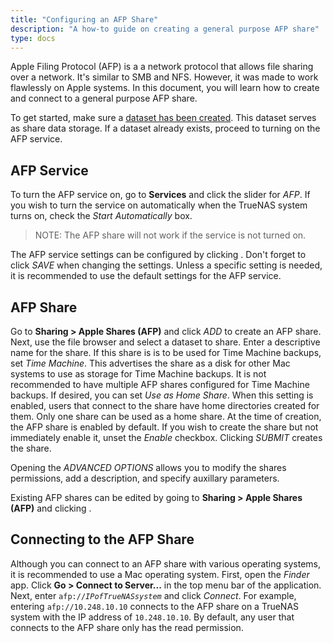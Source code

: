 ```yaml
---
title: "Configuring an AFP Share"
description: "A how-to guide on creating a general purpose AFP share"
type: docs
---
```


Apple Filing Protocol (AFP) is a a network protocol that allows file sharing
over a network. It's similar to SMB and NFS. However, it was made to work
flawlessly on Apple systems. In this document, you will learn how to create and
connect to a general purpose AFP share.

To get started, make sure a
<a href="/docs/initial-setup/storage/datasets">dataset has been created</a>.
This dataset serves as share data storage.
If a dataset already exists, proceed to turning on the AFP service.

## AFP Service

To turn the AFP service on, go to **Services** and click the slider for
*AFP*. If you wish to turn the service on automatically when the TrueNAS
system turns on, check the *Start Automatically* box.

> NOTE: The AFP share will not work if the service is not turned on.

The AFP service settings can be configured by clicking
<i class="fas fa-pen"></i>. Don't forget to click *SAVE* when changing
the settings. Unless a specific setting is needed, it is recommended to
use the default settings for the AFP service.

## AFP Share

Go to **Sharing > Apple Shares (AFP)** and click *ADD* to create an AFP share.
Next, use the file browser and select a dataset to share. Enter a descriptive
name for the share. If this share is is to be used for Time Machine backups, set
*Time Machine*. This advertises the share as a disk for other Mac systems to use
as storage for Time Machine backups. It is not recommended to have multiple AFP
shares configured for Time Machine backups. If desired, you can set *Use as
Home Share*. When this setting is enabled, users that connect to the share have
home directories created for them. Only one share can be used as a home share.
At the time of creation, the AFP share is enabled by default. If you wish to
create the share but not immediately enable it, unset the *Enable* checkbox.
Clicking *SUBMIT* creates the share.

Opening the *ADVANCED OPTIONS* allows you to modify the shares permissions, add
a description, and specify auxillary parameters.

Existing AFP shares can be edited by going to
**Sharing > Apple Shares (AFP)** and clicking
<i class="fas fa-ellipsis-v"></i>.

## Connecting to the AFP Share

Although you can connect to an AFP share with various operating systems,
it is recommended to use a Mac operating system. First, open the *Finder* app.
Click **Go > Connect to Server...** in the top menu bar of the application.
Next, enter <code>afp://<i>IPofTrueNASsystem</i></code> and click *Connect*. For
example, entering `afp://10.248.10.10` connects to the AFP share on a TrueNAS
system with the IP address of `10.248.10.10`. By default, any user that connects
to the AFP share only has the read permission.
